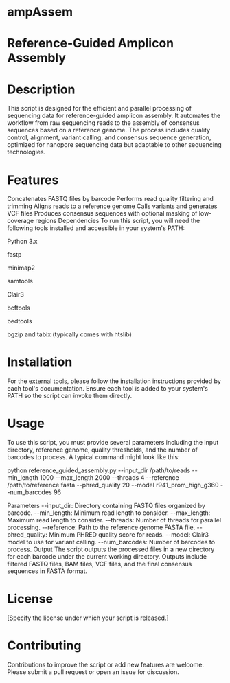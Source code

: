 # ampAssem
#                                                             Reference-Guided Amplicon Assembly
# Description
This script is designed for the efficient and parallel processing of sequencing data for reference-guided amplicon assembly. It automates the workflow from raw sequencing reads to the assembly of consensus sequences based on a reference genome. The process includes quality control, alignment, variant calling, and consensus sequence generation, optimized for nanopore sequencing data but adaptable to other sequencing technologies.

# Features
Concatenates FASTQ files by barcode
Performs read quality filtering and trimming
Aligns reads to a reference genome
Calls variants and generates VCF files
Produces consensus sequences with optional masking of low-coverage regions
Dependencies
To run this script, you will need the following tools installed and accessible in your system's PATH:

Python 3.x

fastp

minimap2

samtools

Clair3

bcftools

bedtools

bgzip and tabix (typically comes with htslib)

# Installation
For the external tools, please follow the installation instructions provided by each tool's documentation. Ensure each tool is added to your system's PATH so the script can invoke them directly.

# Usage
To use this script, you must provide several parameters including the input directory, reference genome, quality thresholds, and the number of barcodes to process. A typical command might look like this:

python reference_guided_assembly.py --input_dir /path/to/reads --min_length 1000 --max_length 2000 --threads 4 --reference /path/to/reference.fasta --phred_quality 20 --model r941_prom_high_g360 --num_barcodes 96

Parameters
--input_dir: Directory containing FASTQ files organized by barcode.
--min_length: Minimum read length to consider.
--max_length: Maximum read length to consider.
--threads: Number of threads for parallel processing.
--reference: Path to the reference genome FASTA file.
--phred_quality: Minimum PHRED quality score for reads.
--model: Clair3 model to use for variant calling.
--num_barcodes: Number of barcodes to process.
Output
The script outputs the processed files in a new directory for each barcode under the current working directory. Outputs include filtered FASTQ files, BAM files, VCF files, and the final consensus sequences in FASTA format.

# License
[Specify the license under which your script is released.]

# Contributing
Contributions to improve the script or add new features are welcome. Please submit a pull request or open an issue for discussion.



